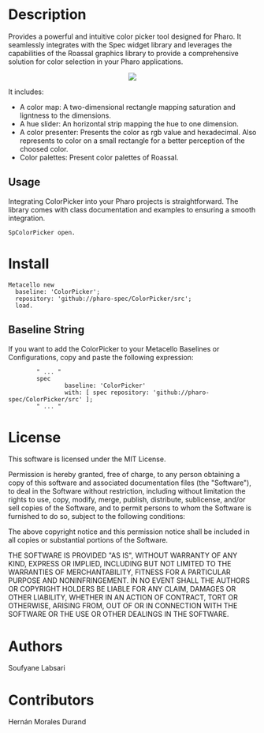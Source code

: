 # Description

Provides a powerful and intuitive color picker tool designed for Pharo. It seamlessly integrates with the Spec widget library and leverages the capabilities of the 
Roassal graphics library to provide a comprehensive solution for color selection in your Pharo applications. 

<p align="center">
<img src="https://github.com/pharo-spec/ColorPicker/assets/4825959/3c3ef4cd-b29f-4826-9029-5081f5b4424d">
</p>

It includes:

- A color map: A two-dimensional rectangle mapping saturation and ligntness to the dimensions.
-	A hue slider: An horizontal strip mapping the hue to one dimension.
- A color presenter: Presents the color as rgb value and hexadecimal. Also represents to color on a small rectangle for a better perception of the choosed color.
- Color palettes: Present color palettes of Roassal.

## Usage

Integrating ColorPicker into your Pharo projects is straightforward. The library comes with class documentation and examples to ensuring a smooth integration.

```smalltalk
SpColorPicker open.
```

# Install

```smalltalk
Metacello new
  baseline: 'ColorPicker';
  repository: 'github://pharo-spec/ColorPicker/src';
  load.
```

## Baseline String 

If you want to add the ColorPicker to your Metacello Baselines or Configurations, copy and paste the following expression:

```smalltalk
        " ... "
        spec
                baseline: 'ColorPicker' 
                with: [ spec repository: 'github://pharo-spec/ColorPicker/src' ];
        " ... "
```

# License

This software is licensed under the MIT License.

Permission is hereby granted, free of charge, to any person obtaining a copy of this software and associated documentation 
files (the "Software"), to deal in the Software without restriction, including without limitation the rights to use, copy, modify, merge, 
publish, distribute, sublicense, and/or sell copies of the Software, and  to permit persons to whom the Software is furnished to do so, subject 
to the following conditions:

The above copyright notice and this permission notice shall be included in all copies or substantial portions of the Software.

THE SOFTWARE IS PROVIDED "AS IS", WITHOUT WARRANTY OF ANY 
KIND, EXPRESS OR IMPLIED, INCLUDING BUT NOT LIMITED TO THE WARRANTIES OF
 MERCHANTABILITY, FITNESS FOR A PARTICULAR PURPOSE AND NONINFRINGEMENT. 
IN NO EVENT SHALL THE AUTHORS OR COPYRIGHT HOLDERS BE LIABLE FOR ANY 
CLAIM, DAMAGES OR OTHER LIABILITY, WHETHER IN AN ACTION OF CONTRACT, 
TORT OR OTHERWISE, ARISING FROM, OUT OF OR IN CONNECTION WITH THE 
SOFTWARE OR THE USE OR OTHER DEALINGS IN THE SOFTWARE.

# Authors

Soufyane Labsari

# Contributors

Hernán Morales Durand




